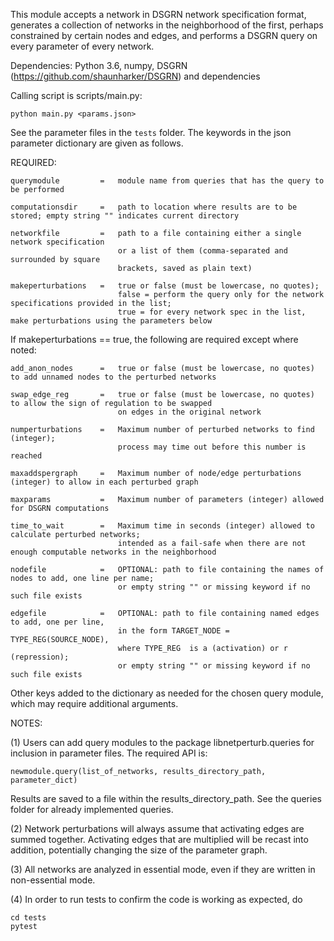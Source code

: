 This module accepts a network in DSGRN network specification format, generates a collection of networks in the neighborhood of the first, perhaps constrained by certain nodes and edges, and performs a DSGRN query on every parameter of every network.

Dependencies: Python 3.6, numpy, DSGRN (https://github.com/shaunharker/DSGRN) and dependencies

Calling script is scripts/main.py:

    python main.py <params.json>

See the parameter files in the `tests` folder. The keywords in the json parameter dictionary are given as follows.

REQUIRED:

    querymodule         =   module name from queries that has the query to be performed

    computationsdir     =   path to location where results are to be stored; empty string "" indicates current directory

    networkfile         =   path to a file containing either a single network specification
                            or a list of them (comma-separated and surrounded by square
                            brackets, saved as plain text)

    makeperturbations   =   true or false (must be lowercase, no quotes);
                            false = perform the query only for the network specifications provided in the list;
                            true = for every network spec in the list, make perturbations using the parameters below

If makeperturbations == true, the following are required except where noted:

    add_anon_nodes      =   true or false (must be lowercase, no quotes) to add unnamed nodes to the perturbed networks

    swap_edge_reg       =   true or false (must be lowercase, no quotes) to allow the sign of regulation to be swapped
                            on edges in the original network

    numperturbations    =   Maximum number of perturbed networks to find (integer);
                            process may time out before this number is reached

    maxaddspergraph     =   Maximum number of node/edge perturbations (integer) to allow in each perturbed graph

    maxparams           =   Maximum number of parameters (integer) allowed for DSGRN computations

    time_to_wait        =   Maximum time in seconds (integer) allowed to calculate perturbed networks;
                            intended as a fail-safe when there are not enough computable networks in the neighborhood

    nodefile            =   OPTIONAL: path to file containing the names of nodes to add, one line per name;
                            or empty string "" or missing keyword if no such file exists

    edgefile            =   OPTIONAL: path to file containing named edges to add, one per line,
                            in the form TARGET_NODE = TYPE_REG(SOURCE_NODE),
                            where TYPE_REG  is a (activation) or r (repression);
                            or empty string "" or missing keyword if no such file exists

Other keys added to the dictionary as needed for the chosen query module, which may require additional arguments.

NOTES:

(1) Users can add query modules to the package libnetperturb.queries for inclusion in parameter files. The required API is:

    newmodule.query(list_of_networks, results_directory_path, parameter_dict)

Results are saved to a file within the results_directory_path. See the queries folder for already implemented queries.

(2) Network perturbations will always assume that activating edges are summed together. Activating edges that are multiplied will be recast into addition, potentially changing the size of the parameter graph.

(3) All networks are analyzed in essential mode, even if they are written in non-essential mode.

(4) In order to run tests to confirm the code is working as expected, do

    cd tests
    pytest